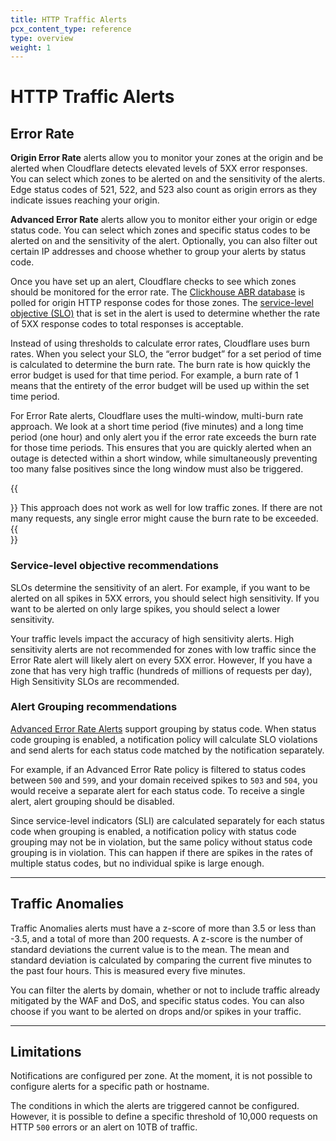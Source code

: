```yaml
---
title: HTTP Traffic Alerts
pcx_content_type: reference
type: overview
weight: 1
---
```


# HTTP Traffic Alerts

## Error Rate

**Origin Error Rate** alerts allow you to monitor your zones at the origin and be alerted when Cloudflare detects elevated levels of 5XX error responses. You can select which zones to be alerted on and the sensitivity of the alerts. Edge status codes of 521, 522, and 523 also count as origin errors as they indicate issues reaching your origin.

**Advanced Error Rate** alerts allow you to monitor either your origin or edge status code. You can select which zones and specific status codes to be alerted on and the sensitivity of the alert. Optionally, you can also filter out certain IP addresses and choose whether to group your alerts by status code.

Once you have set up an alert, Cloudflare checks to see which zones should be monitored for the error rate. The [Clickhouse ABR database](https://blog.cloudflare.com/explaining-cloudflares-abr-analytics/) is polled for origin HTTP response codes for those zones. The [service-level objective (SLO)](https://sre.google/workbook/alerting-on-slos/) that is set in the alert is used to determine whether the rate of 5XX response codes to total responses is acceptable.

Instead of using thresholds to calculate error rates, Cloudflare uses burn rates. When you select your SLO, the “error budget” for a set period of time is calculated to determine the burn rate. The burn rate is how quickly the error budget is used for that time period. For example, a burn rate of 1 means that the entirety of the error budget will be used up within the set time period.

For Error Rate alerts, Cloudflare uses the multi-window, multi-burn rate approach. We look at a short time period (five minutes) and a long time period (one hour) and only alert you if the error rate exceeds the burn rate for those time periods. This ensures that you are quickly alerted when an outage is detected within a short window, while simultaneously preventing too many false positives since the long window must also be triggered.

{{<Aside type="note">}}
This approach does not work as well for low traffic zones. If there are not many requests, any single error might cause the burn rate to be exceeded.
{{</Aside>}}

### Service-level objective recommendations

SLOs determine the sensitivity of an alert.  For example, if you want to be alerted on all spikes in 5XX errors, you should select high sensitivity. If you want to be alerted on only large spikes, you should select a lower sensitivity.

Your traffic levels impact the accuracy of high sensitivity alerts. High sensitivity alerts are not recommended for zones with low traffic since the Error Rate alert will likely alert on every 5XX error. However, If you have a zone that has very high traffic (hundreds of millions of requests per day), High Sensitivity SLOs are recommended.

### Alert Grouping recommendations

[Advanced Error Rate Alerts](/notifications/notification-available/#traffic-monitoring) support grouping by status code. When status code grouping is enabled, a notification policy will calculate SLO violations and send alerts for each status code matched by the notification separately.

For example, if an Advanced Error Rate policy is filtered to status codes between `500` and `599`, and your domain received spikes to `503` and `504`, you would receive a separate alert for each status code. To receive a single alert, alert grouping should be disabled.

Since service-level indicators (SLI) are calculated separately for each status code when grouping is enabled, a notification policy with status code grouping may not be in violation, but the same policy without status code grouping is in violation. This can happen if there are spikes in the rates of multiple status codes, but no individual spike is large enough.

___

## Traffic Anomalies

Traffic Anomalies alerts must have a z-score of more than 3.5 or less than -3.5, and a total of more than 200 requests. A z-score is the number of standard deviations the current value is to the mean. The mean and standard deviation is calculated by comparing the current five minutes to the past four hours. This is measured every five minutes.

You can filter the alerts by domain, whether or not to include traffic already mitigated by the WAF and DoS, and specific status codes. You can also choose if you want to be alerted on drops and/or spikes in your traffic.

___

## Limitations 

Notifications are configured per zone. At the moment, it is not possible to configure alerts for a specific path or hostname.

The conditions in which the alerts are triggered cannot be configured. However, it is possible to define a specific threshold of 10,000 requests on HTTP `500` errors or an alert on 10TB of traffic.
